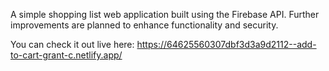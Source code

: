 A simple shopping list web application built using the Firebase API. Further improvements are planned to enhance functionality and security.

You can check it out live here: https://64625560307dbf3d3a9d2112--add-to-cart-grant-c.netlify.app/ 